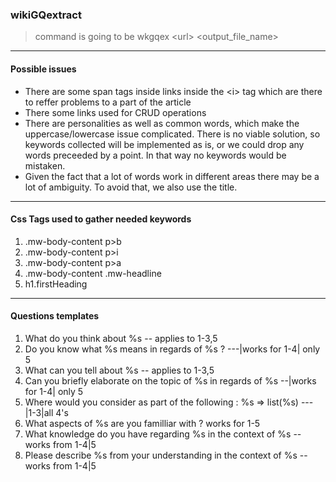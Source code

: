 ### wikiGQextract


> command is going to be wkgqex \<url\> \<output_file_name\>

----------------------


#### Possible issues 

* There are some span tags inside links inside the \<i\> tag which are there to reffer problems to a part of the article
* There some links used for CRUD operations
* There are personalities as well as common words, which make the uppercase/lowercase issue complicated. There is no viable solution, so keywords collected will be implemented as is, or we could drop any words preceeded by a point. In that way no keywords would be mistaken. 
* Given the fact that a lot of words work in different areas there may be a lot of ambiguity. To avoid that, we also use the title.
----------------------------------------

#### Css Tags used to gather needed keywords

1. .mw-body-content p>b
2. .mw-body-content p>i
3. .mw-body-content p>a 
4. .mw-body-content .mw-headline
5. h1.firstHeading



----------------------

#### Questions templates

1. What do you think about %s -- applies to 1-3,5
2. Do you know what %s means in regards of %s ? ---|works for 1-4| only 5
3. What can you tell about %s -- applies to 1-3,5
4. Can you briefly elaborate on the topic of %s in regards of %s --|works for 1-4| only 5
5. Where would you consider as part of the following : %s => list(%s) --- |1-3|all 4's
6. What aspects of %s are you familliar with ? works for 1-5
7. What knowledge do you have regarding %s in the context of %s  -- works from 1-4|5
8. Please describe %s from your understanding in the context of %s  -- works from 1-4|5

